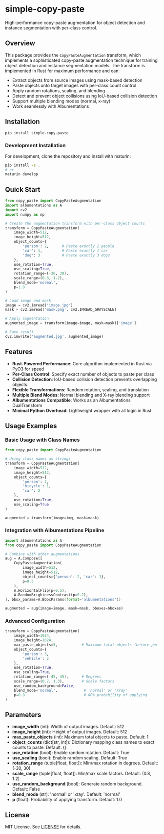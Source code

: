 # simple-copy-paste

High-performance copy-paste augmentation for object detection and instance segmentation with per-class control.

<!-- Test PR for visualization workflow -->

## Overview

This package provides the `CopyPasteAugmentation` transform, which implements a sophisticated copy-paste augmentation technique for training object detection and instance segmentation models. The transform is implemented in Rust for maximum performance and can:

- Extract objects from source images using mask-based detection
- Paste objects onto target images with per-class count control
- Apply random rotations, scaling, and blending
- Detect and prevent object collisions using IoU-based collision detection
- Support multiple blending modes (normal, x-ray)
- Work seamlessly with Albumentations

## Installation

```bash
pip install simple-copy-paste
```

### Development Installation

For development, clone the repository and install with maturin:

```bash
pip install -e .
# or
maturin develop
```

## Quick Start

```python
from copy_paste import CopyPasteAugmentation
import albumentations as A
import cv2
import numpy as np

# Create the augmentation transform with per-class object counts
transform = CopyPasteAugmentation(
    image_width=512,
    image_height=512,
    object_counts={
        'person': 2,      # Paste exactly 2 people
        'car': 1,         # Paste exactly 1 car
        'dog': 3          # Paste exactly 3 dogs
    },
    use_rotation=True,
    use_scaling=True,
    rotation_range=(-30, 30),
    scale_range=(0.8, 1.2),
    blend_mode='normal',
    p=1.0
)

# Load image and mask
image = cv2.imread('image.jpg')
mask = cv2.imread('mask.png', cv2.IMREAD_GRAYSCALE)

# Apply augmentation
augmented_image = transform(image=image, mask=mask)['image']

# Save result
cv2.imwrite('augmented.jpg', augmented_image)
```

## Features

- **Rust-Powered Performance**: Core algorithm implemented in Rust via PyO3 for speed
- **Per-Class Control**: Specify exact number of objects to paste per class
- **Collision Detection**: IoU-based collision detection prevents overlapping objects
- **Flexible Transformations**: Random rotation, scaling, and translation
- **Multiple Blend Modes**: Normal blending and X-ray blending support
- **Albumentations Compatible**: Works as an Albumentations DualTransform
- **Minimal Python Overhead**: Lightweight wrapper with all logic in Rust

## Usage Examples

### Basic Usage with Class Names

```python
from copy_paste import CopyPasteAugmentation

# Using class names as strings
transform = CopyPasteAugmentation(
    image_width=512,
    image_height=512,
    object_counts={
        'person': 2,
        'bicycle': 1,
        'car': 2
    },
    use_rotation=True,
    use_scaling=True
)

augmented = transform(image=img, mask=mask)
```

### Integration with Albumentations Pipeline

```python
import albumentations as A
from copy_paste import CopyPasteAugmentation

# Combine with other augmentations
aug = A.Compose([
    CopyPasteAugmentation(
        image_width=512,
        image_height=512,
        object_counts={'person': 2, 'car': 1},
        p=0.5
    ),
    A.HorizontalFlip(p=0.5),
    A.RandomBrightnessContrast(p=0.2),
], bbox_params=A.BboxParams(format='albumentations'))

augmented = aug(image=image, mask=mask, bboxes=bboxes)
```

### Advanced Configuration

```python
transform = CopyPasteAugmentation(
    image_width=1024,
    image_height=1024,
    max_paste_objects=5,           # Maximum total objects (before per-class limits)
    object_counts={
        'person': 3,
        'vehicle': 2
    },
    use_rotation=True,
    use_scaling=True,
    rotation_range=(-45, 45),      # Degrees
    scale_range=(0.7, 1.3),        # Scale factors
    use_random_background=False,
    blend_mode='normal',            # 'normal' or 'xray'
    p=0.8                           # 80% probability of applying
)
```

## Parameters

- **image_width** (int): Width of output images. Default: 512
- **image_height** (int): Height of output images. Default: 512
- **max_paste_objects** (int): Maximum total objects to paste. Default: 1
- **object_counts** (dict[str, int]): Dictionary mapping class names to exact counts to paste. Default: {}
- **use_rotation** (bool): Enable random rotation. Default: True
- **use_scaling** (bool): Enable random scaling. Default: True
- **rotation_range** (tuple[float, float]): Min/max rotation in degrees. Default: (-30, 30)
- **scale_range** (tuple[float, float]): Min/max scale factors. Default: (0.8, 1.2)
- **use_random_background** (bool): Generate random background. Default: False
- **blend_mode** (str): 'normal' or 'xray'. Default: 'normal'
- **p** (float): Probability of applying transform. Default: 1.0

## License

MIT License. See [LICENSE](LICENSE) for details.
